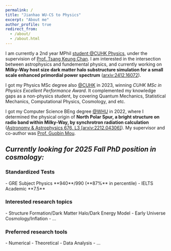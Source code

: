 ```yaml
---
permalink: /
title: "Jianhao WU-CS to Physics"
excerpt: "About me"
author_profile: true
redirect_from: 
  - /about/
  - /about.html
---
```


I am currently a 2nd year MPhil [student @CUHK Physics](https://newww.phy.cuhk.edu.hk/postgraduate/wu-jianhao), under the supervision of [Prof. Tsang Keung Chan](https://newww.phy.cuhk.edu.hk/teaching_staff/chan-tsang-keung). I am interested in the intersection between astrophysics and fundemental physics, and currently working on <span style="font-weight: bold;">Milky-Way host size dark matter halo substructure simulation for a small scale enhanced primordial power spectrum</span> ([arxiv:2412.16072](https://arxiv.org/abs/2412.16072)).

I got my Physics MSc degree also [@CUHK](https://www.cuhk.edu.hk) in 2023, winning *CUHK MSc in Physics Excellent Performance Award*. It complemented my knowledge gaps as a non-physics student, by covering Quantum Mechanics, Statistical Mechanics, Computational Physics, Cosmology, and etc.

I got my Computer Science BEng degree [@WHU](https://en.whu.edu.cn/) in 2022, where I determined the physical origin of <span style="font-weight: bold;">North Polar Spur, a bright structure on radio band within Milky-Way, by synchrotron radiation calculation</span> ([Astronomy & Astrophysics 676, L3 [arxiv:2212.04306]](https://www.aanda.org/articles/aa/full_html/2023/08/aa45401-22/aa45401-22.html)). My supervisor and co-author was [Prof. Guobin Mou](https://astrowhu.github.io/guobinmou).


## *Currently looking for 2025 Fall PhD position in cosmology:*

<h3>Standardized Tests</h3>
- GRE Subject Physics **940**/990 (**87%** in percentile)
- IELTS Academic **7.5**
<h3>Interested research topics</h3>
- Structure Formation/Dark Matter Halo/Dark Energy Model
- Early Universe Cosmology/Inflation
- ...
<h3>Preferred research tools</h3> 
- Numerical
- Theoretical
- Data Analysis
- ...